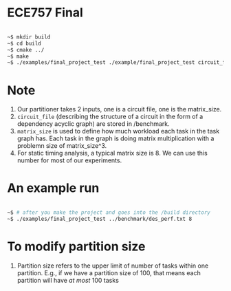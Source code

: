 # ECE757 Final

```bash

~$ mkdir build
~$ cd build
~$ cmake ../
~$ make
~$ ./examples/final_project_test ./example/final_project_test circuit_file matrix_size

```

# Note
1. Our partitioner takes 2 inputs, one is a circuit file, one is the matrix_size.
2. `circuit_file` (describing the structure of a circuit in the form of a dependency acyclic graph) are stored in /benchmark. 
3. `matrix_size` is used to define how much workload each task in the task graph has. Each task in the graph is doing matrix multiplication with a problemn size of matrix_size^3.
4. For static timing analysis, a typical matrix size is 8. We can use this number for most of our experiments.

# An example run

```bash

~$ # after you make the project and goes into the /build directory
~$ ./examples/final_project_test ../benchmark/des_perf.txt 8

```

# To modify partition size 

1. Partition size refers to the upper limit of number of tasks within one partition. E.g., if we have a partition size of 100, that means each partition will have *at most* 100 tasks









